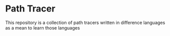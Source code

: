 # Path Tracer

This repository is a collection of path tracers written in difference languages as a mean to learn those languages
